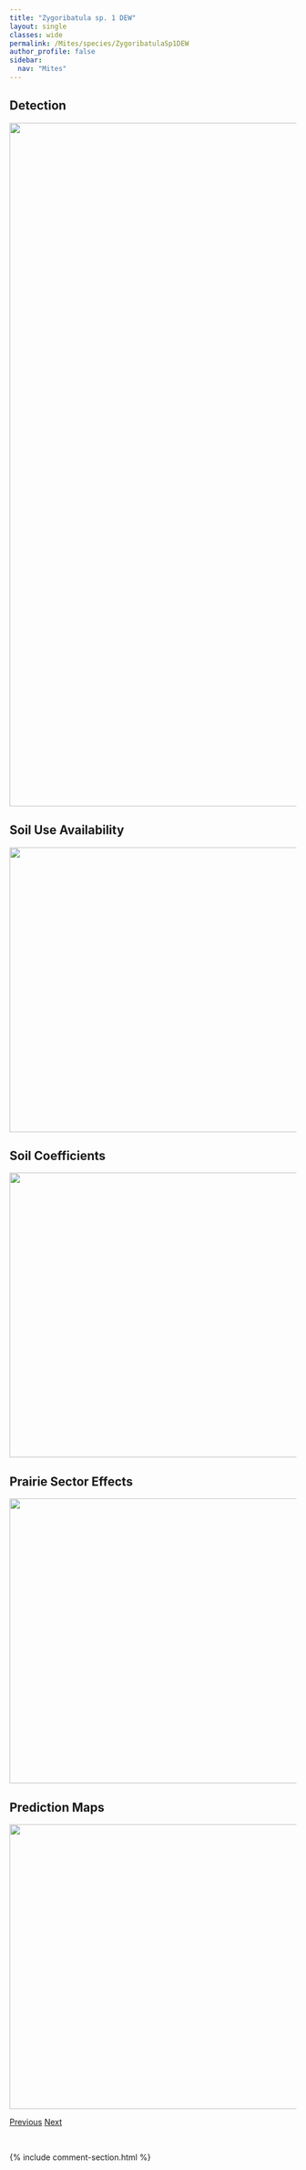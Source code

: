 ```yaml
---
title: "Zygoribatula sp. 1 DEW"
layout: single
classes: wide
permalink: /Mites/species/ZygoribatulaSp1DEW
author_profile: false
sidebar:
  nav: "Mites"
---
```


<h2>Detection</h2>

<a href="https://drive.google.com/uc?export=view&id=1Dg6lwn_7alpTSkGg23rukf7DB_SaTyz0">
<img src="https://drive.google.com/uc?export=view&id=1Dg6lwn_7alpTSkGg23rukf7DB_SaTyz0" height = "1200" width = "800">
</a>


<h2>Soil Use Availability</h2>

<a href="https://drive.google.com/uc?export=view&id=1ZZFHR1pLcFLNVJbFWsH_s8tmFBGR63Wm">
<img src="https://drive.google.com/uc?export=view&id=1ZZFHR1pLcFLNVJbFWsH_s8tmFBGR63Wm" height = "500" width = "1000">
</a>


<h2>Soil Coefficients</h2>

<a href="https://drive.google.com/uc?export=view&id=10H-1n8mjJsOigA5B8gF_q1fSDDl3VQFp">
<img src="https://drive.google.com/uc?export=view&id=10H-1n8mjJsOigA5B8gF_q1fSDDl3VQFp" height = "500" width = "1000">
</a>


<h2>Prairie Sector Effects</h2>

<a href="https://drive.google.com/uc?export=view&id=1lJKgbeTcdzU-laA-wM8mRBbb9ykRzFDc">
<img src="https://drive.google.com/uc?export=view&id=1lJKgbeTcdzU-laA-wM8mRBbb9ykRzFDc" height = "500" width = "1000">
</a>


<h2>Prediction Maps</h2>

<a href="https://drive.google.com/uc?export=view&id=1vBuIia9T-Kv0SqWUmiINabvfj-qus4zl">
<img src="https://drive.google.com/uc?export=view&id=1vBuIia9T-Kv0SqWUmiINabvfj-qus4zl" height = "500" width = "1000">
</a>


<a href="/DevelopmentWebsite/Mites/species/ZygoribatulaBulanovae" class="pagination--pager" title="Zygoribatula bulanovae">Previous</a> <a href="/DevelopmentWebsite/Mites/species/ZygoribatulaSp2DEW" class="pagination--pager" title="Zygoribatula sp. 2 DEW">Next</a>

<p>&nbsp;</p>

{% include comment-section.html %}
